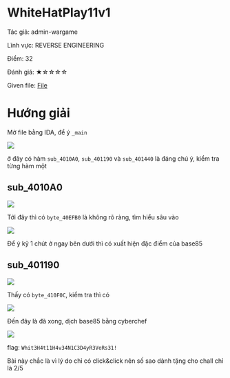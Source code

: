 # WhiteHatPlay11v1
Tác giả:  admin-wargame

Lĩnh vực: REVERSE ENGINEERING

Điểm: 32

Đánh giá: ★☆☆☆☆

Given file: [File](/challenge_wargame/re/re1)

# Hướng giải

Mở file bằng IDA, để ý `_main`

![](https://i.imgur.com/CUhZMdd.png)

ở đây có hàm `sub_4010A0`, `sub_401190` và `sub_401440` là đáng chú ý, kiểm tra từng hàm một

## sub_4010A0

![](https://i.imgur.com/cgIeoyN.png)

Tới đây thì có `byte_40EFB0` là không rõ ràng, tìm hiểu sâu vào 

![](https://i.imgur.com/UchJQlL.png)

Để ý kỹ 1 chút ở ngay bên dưới thì có xuất hiện đặc điểm của base85

## sub_401190 

![](https://i.imgur.com/YrMhKuV.png)


Thấy có `byte_410F0C`, kiểm tra thì có 

![](https://i.imgur.com/OQxAf3f.png)

Đến đây là đã xong, dịch base85 bằng cyberchef

![](https://i.imgur.com/lfgcKNR.png)

flag: `Whit3H4t11H4v34N1C3D4yR3VeRs31!`

Bài này chắc là vì lý do chỉ có click&click nên số sao dành tặng cho chall chỉ là 2/5 

